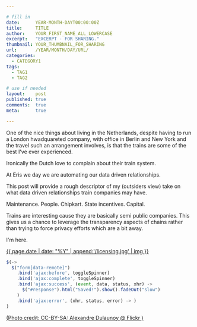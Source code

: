 ```yaml
---

# fill in
date:      YEAR-MONTH-DAYT00:00:00Z
title:     TITLE
author:    YOUR_FIRST_NAME_ALL_LOWERCASE
excerpt:   "EXCERPT - FOR SHARING."
thumbnail: YOUR_THUMBNAIL_FOR_SHARING
url:       /YEAR/MONTH/DAY/URL/
categories:
  - CATEGORY1
tags:
  - TAG1
  - TAG2

# use if needed
layout:    post
published: true
comments:  true
meta:      true

---
```


One of the nice things about living in the Netherlands, despite having to run a London hwadquareted company, with office in Berlin and New York and the travel such an arrangement involves, is that the trains are some of the best I've ever experienced.




Ironically the Dutch love to complain about their train system.




At Eris we day we are automating our data driven relationships.




This post will provide a rough descriptor of my (outsiders view) take on what data driven relationships train companies may have.




Maintenance.
People.
Chipkart.
State incentives.
Capital.




Trains are interesting cause they are basically semi public companies. This gives us a chance to leverage the transparency aspects of chains rather than trying to force privacy efforts which are a bit away.





I'm here.

[{{ page.date | date: "%Y" | append:'/licensing.jpg' | img }}](https://flic.kr/p/5A9EER)


```javascript
$(->
  $("form[data-remote]")
    .bind('ajax:before', toggleSpinner)
    .bind('ajax:complete', toggleSpinner)
    .bind('ajax:success', (event, data, status, xhr) ->
      $("#response").html("Saved!").show().fadeOut("slow")
    )
    .bind('ajax:error', (xhr, status, error) -> )
)
```

[(Photo credit: CC-BY-SA: Alexandre Dulaunoy @ Flickr )](https://www.flickr.com/photos/adulau/)
